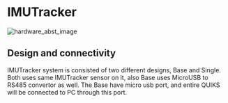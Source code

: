 # IMUTracker
![hardware_abst_image](https://gist.github.com/y6tada/de85adfb4af9ef8d579c89646622f2fe/raw/f95efccf2f9ff7ca99456419b74cf07803e8d7f2/IMUTracker_hardware_image.png)

## Design and connectivity
IMUTracker system is consisted of two different designs, Base and Single. Both uses same IMUTracker sensor on it, also Base uses MicroUSB to RS485 convertor as well. The Base have micro usb port, and entire QUIKS will be connected to PC through this port.